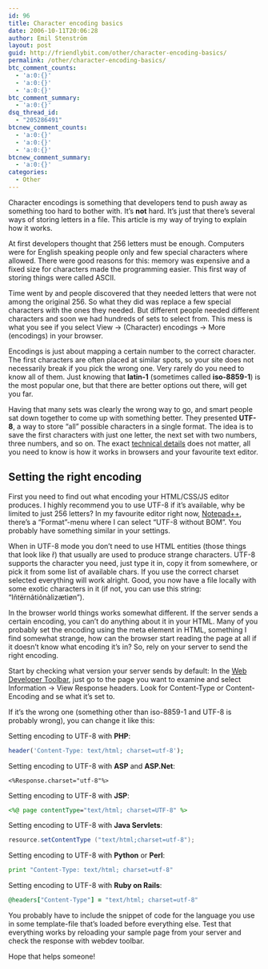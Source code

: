 ```yaml
---
id: 96
title: Character encoding basics
date: 2006-10-11T20:06:28
author: Emil Stenström
layout: post
guid: http://friendlybit.com/other/character-encoding-basics/
permalink: /other/character-encoding-basics/
btc_comment_counts:
  - 'a:0:{}'
  - 'a:0:{}'
  - 'a:0:{}'
btc_comment_summary:
  - 'a:0:{}'
dsq_thread_id:
  - "205286491"
btcnew_comment_counts:
  - 'a:0:{}'
  - 'a:0:{}'
  - 'a:0:{}'
btcnew_comment_summary:
  - 'a:0:{}'
categories:
  - Other
---
```

Character encodings is something that developers tend to push away as something too hard to bother with. It&#8217;s **not** hard. It&#8217;s just that there&#8217;s several ways of storing letters in a file. This article is my way of trying to explain how it works.

At first developers thought that 256 letters must be enough. Computers were for English speaking people only and few special characters where allowed. There were good reasons for this: memory was expensive and a fixed size for characters made the programming easier. This first way of storing things were called ASCII.

Time went by and people discovered that they needed letters that were not among the original 256. So what they did was replace a few special characters with the ones they needed. But different people needed different characters and soon we had hundreds of sets to select from. This mess is what you see if you select View -> (Character) encodings -> More (encodings) in your browser.

Encodings is just about mapping a certain number to the correct character. The first characters are often placed at similar spots, so your site does not necessarily break if you pick the wrong one. Very rarely do you need to know all of them. Just knowing that **latin-1** (sometimes called **iso-8859-1**) is the most popular one, but that there are better options out there, will get you far.

Having that many sets was clearly the wrong way to go, and smart people sat down together to come up with something better. They presented **UTF-8**, a way to store &#8220;all&#8221; possible characters in a single format. The idea is to save the first characters with just one letter, the next set with two numbers, three numbers, and so on. The exact [technical details](http://en.wikipedia.org/wiki/UTF-8 "technical details of UTF-8") does not matter, all you need to know is how it works in browsers and your favourite text editor.

## Setting the right encoding

First you need to find out what encoding your HTML/CSS/JS editor produces. I highly recommend you to use UTF-8 if it&#8217;s available, why be limited to just 256 letters? In my favourite editor right now, [Notepad++](http://sourceforge.net/projects/notepad-plus/), there&#8217;s a &#8220;Format&#8221;-menu where I can select &#8220;UTF-8 without BOM&#8221;. You probably have something similar in your settings.

When in UTF-8 mode you don&#8217;t need to use HTML entities (those things that look like &#345;) that usually are used to produce strange characters. UTF-8 supports the character you need, just type it in, copy it from somewhere, or pick it from some list of available chars. If you use the correct charset selected everything will work alright. Good, you now have a file locally with some exotic characters in it (if not, you can use this string: &#8220;Iñtërnâtiônàlizætiøn&#8221;).

In the browser world things works somewhat different. If the server sends a certain encoding, you can&#8217;t do anything about it in your HTML. Many of you probably set the encoding using the meta element in HTML, something I find somewhat strange, how can the browser start reading the page at all if it doesn&#8217;t know what encoding it&#8217;s in? So, rely on your server to send the right encoding.

Start by checking what version your server sends by default: In the [Web Developer Toolbar](http://chrispederick.com/work/webdeveloper/), just go to the page you want to examine and select Information -> View Response headers. Look for Content-Type or Content-Encoding and se what it&#8217;s set to.

If it&#8217;s the wrong one (something other than iso-8859-1 and UTF-8 is probably wrong), you can change it like this:

Setting encoding to UTF-8 with **PHP**:

```php
header('Content-Type: text/html; charset=utf-8');
```

Setting encoding to UTF-8 with **ASP** and **ASP.Net**:

```aspx-cs
<%Response.charset="utf-8"%>
```

Setting encoding to UTF-8 with **JSP**:

```jsp
<%@ page contentType="text/html; charset=UTF-8" %>
```

Setting encoding to UTF-8 with **Java Servlets**:

```java
resource.setContentType ("text/html;charset=utf-8");
```

Setting encoding to UTF-8 with **Python** or **Perl**:

```python
print "Content-Type: text/html; charset=utf-8"
```

Setting encoding to UTF-8 with **Ruby on Rails**:

```ruby
@headers["Content-Type"] = "text/html; charset=utf-8"
```

You probably have to include the snippet of code for the language you use in some template-file that&#8217;s loaded before everything else. Test that everything works by reloading your sample page from your server and check the response with webdev toolbar.

Hope that helps someone!
